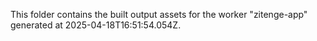 This folder contains the built output assets for the worker "zitenge-app" generated at 2025-04-18T16:51:54.054Z.
